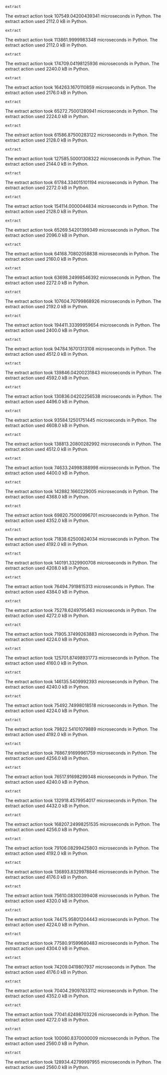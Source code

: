 ```action
extract
```

The extract action took 107549.04200439341 microseconds in Python.
The extract action used 2112.0 kB in Python.
```action
extract
```

The extract action took 113861.9999983348 microseconds in Python.
The extract action used 2112.0 kB in Python.
```action
extract
```

The extract action took 174709.04198125936 microseconds in Python.
The extract action used 2240.0 kB in Python.
```action
extract
```

The extract action took 164263.1670110859 microseconds in Python.
The extract action used 2176.0 kB in Python.
```action
extract
```

The extract action took 65272.75001280941 microseconds in Python.
The extract action used 2224.0 kB in Python.
```action
extract
```

The extract action took 61586.87500283122 microseconds in Python.
The extract action used 2128.0 kB in Python.
```action
extract
```

The extract action took 127585.50001308322 microseconds in Python.
The extract action used 2144.0 kB in Python.
```action
extract
```

The extract action took 61784.334015101194 microseconds in Python.
The extract action used 2272.0 kB in Python.
```action
extract
```

The extract action took 154114.0000044834 microseconds in Python.
The extract action used 2128.0 kB in Python.
```action
extract
```

The extract action took 65269.54201399349 microseconds in Python.
The extract action used 2096.0 kB in Python.
```action
extract
```

The extract action took 64168.70802058838 microseconds in Python.
The extract action used 2160.0 kB in Python.
```action
extract
```

The extract action took 63698.24998546392 microseconds in Python.
The extract action used 2272.0 kB in Python.
```action
extract
```

The extract action took 107604.70799868926 microseconds in Python.
The extract action used 2192.0 kB in Python.
```action
extract
```

The extract action took 194411.33399959654 microseconds in Python.
The extract action used 2400.0 kB in Python.
```action
extract
```

The extract action took 94784.16701313108 microseconds in Python.
The extract action used 4512.0 kB in Python.
```action
extract
```

The extract action took 139846.04200231843 microseconds in Python.
The extract action used 4592.0 kB in Python.
```action
extract
```

The extract action took 130836.04202256538 microseconds in Python.
The extract action used 4496.0 kB in Python.
```action
extract
```

The extract action took 93584.12501751445 microseconds in Python.
The extract action used 4608.0 kB in Python.
```action
extract
```

The extract action took 138813.20800282992 microseconds in Python.
The extract action used 4512.0 kB in Python.
```action
extract
```

The extract action took 74633.24998388998 microseconds in Python.
The extract action used 4400.0 kB in Python.
```action
extract
```

The extract action took 142882.1660229005 microseconds in Python.
The extract action used 4368.0 kB in Python.
```action
extract
```

The extract action took 69820.75000996701 microseconds in Python.
The extract action used 4352.0 kB in Python.
```action
extract
```

The extract action took 71838.62500824034 microseconds in Python.
The extract action used 4192.0 kB in Python.
```action
extract
```

The extract action took 140191.3329900708 microseconds in Python.
The extract action used 4208.0 kB in Python.
```action
extract
```

The extract action took 76494.7919815313 microseconds in Python.
The extract action used 4384.0 kB in Python.
```action
extract
```

The extract action took 75278.6249795463 microseconds in Python.
The extract action used 4272.0 kB in Python.
```action
extract
```

The extract action took 71905.37499263883 microseconds in Python.
The extract action used 4224.0 kB in Python.
```action
extract
```

The extract action took 125701.87498931773 microseconds in Python.
The extract action used 4160.0 kB in Python.
```action
extract
```

The extract action took 146135.5409992393 microseconds in Python.
The extract action used 4240.0 kB in Python.
```action
extract
```

The extract action took 75492.74998018518 microseconds in Python.
The extract action used 4224.0 kB in Python.
```action
extract
```

The extract action took 79822.54101079889 microseconds in Python.
The extract action used 4192.0 kB in Python.
```action
extract
```

The extract action took 76867.91699961759 microseconds in Python.
The extract action used 4256.0 kB in Python.
```action
extract
```

The extract action took 76517.91698299348 microseconds in Python.
The extract action used 4240.0 kB in Python.
```action
extract
```

The extract action took 132918.4579954017 microseconds in Python.
The extract action used 4432.0 kB in Python.
```action
extract
```

The extract action took 168207.24998251535 microseconds in Python.
The extract action used 4256.0 kB in Python.
```action
extract
```

The extract action took 79106.08299425803 microseconds in Python.
The extract action used 4192.0 kB in Python.
```action
extract
```

The extract action took 136893.8329978846 microseconds in Python.
The extract action used 4176.0 kB in Python.
```action
extract
```

The extract action took 75610.08300399408 microseconds in Python.
The extract action used 4320.0 kB in Python.
```action
extract
```

The extract action took 74475.95801204443 microseconds in Python.
The extract action used 4224.0 kB in Python.
```action
extract
```

The extract action took 77580.91599680483 microseconds in Python.
The extract action used 4304.0 kB in Python.
```action
extract
```

The extract action took 74209.0419807937 microseconds in Python.
The extract action used 4176.0 kB in Python.
```action
extract
```

The extract action took 70404.29097833112 microseconds in Python.
The extract action used 4352.0 kB in Python.
```action
extract
```

The extract action took 77041.62498703226 microseconds in Python.
The extract action used 4272.0 kB in Python.
```action
extract
```

The extract action took 100060.8370000009 microseconds in Python.
The extract action used 2560.0 kB in Python.
```action
extract
```

The extract action took 128934.42799997955 microseconds in Python.
The extract action used 2560.0 kB in Python.
